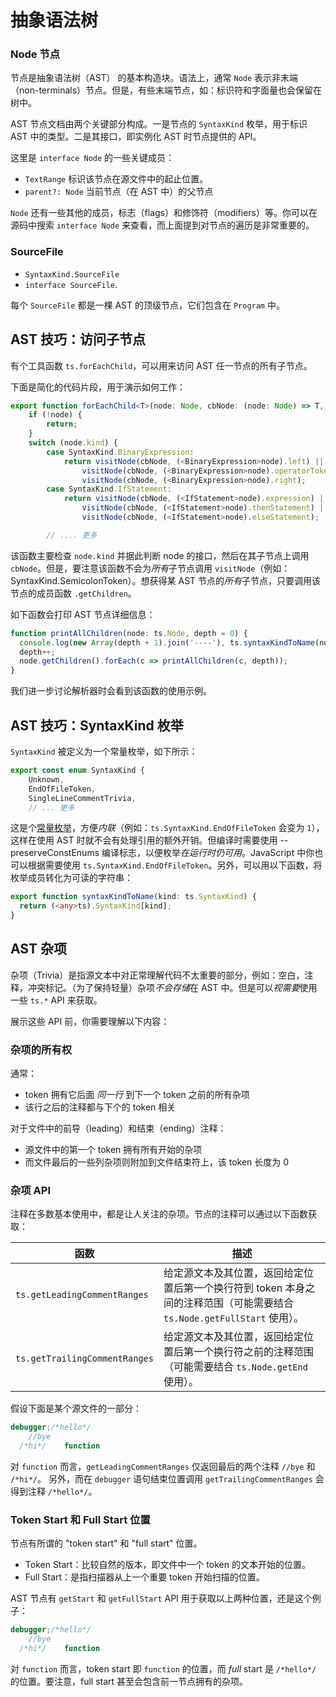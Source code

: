 # 抽象语法树

### Node 节点

节点是抽象语法树（AST） 的基本构造块。语法上，通常 `Node` 表示非末端（non-terminals）节点。但是，有些末端节点，如：标识符和字面量也会保留在树中。

AST 节点文档由两个关键部分构成。一是节点的 `SyntaxKind` 枚举，用于标识 AST 中的类型。二是其接口，即实例化 AST 时节点提供的 API。

这里是 `interface Node` 的一些关键成员：

- `TextRange` 标识该节点在源文件中的起止位置。
- `parent?: Node` 当前节点（在 AST 中）的父节点

`Node` 还有一些其他的成员，标志（flags）和修饰符（modifiers）等。你可以在源码中搜索 `interface Node` 来查看，而上面提到对节点的遍历是非常重要的。

### SourceFile

- `SyntaxKind.SourceFile`
- `interface SourceFile`.

每个 `SourceFile` 都是一棵 AST 的顶级节点，它们包含在 `Program` 中。

## AST 技巧：访问子节点

有个工具函数 `ts.forEachChild`，可以用来访问 AST 任一节点的所有子节点。

下面是简化的代码片段，用于演示如何工作：

```ts
export function forEachChild<T>(node: Node, cbNode: (node: Node) => T, cbNodeArray?: (nodes: Node[]) => T): T {
    if (!node) {
        return;
    }
    switch (node.kind) {
        case SyntaxKind.BinaryExpression:
            return visitNode(cbNode, (<BinaryExpression>node).left) ||
                visitNode(cbNode, (<BinaryExpression>node).operatorToken) ||
                visitNode(cbNode, (<BinaryExpression>node).right);
        case SyntaxKind.IfStatement:
            return visitNode(cbNode, (<IfStatement>node).expression) ||
                visitNode(cbNode, (<IfStatement>node).thenStatement) ||
                visitNode(cbNode, (<IfStatement>node).elseStatement);

        // .... 更多
```

该函数主要检查 `node.kind` 并据此判断 node 的接口，然后在其子节点上调用 `cbNode`。但是，要注意该函数不会为*所有*子节点调用 `visitNode`（例如：SyntaxKind.SemicolonToken）。想获得某 AST 节点的*所有*子节点，只要调用该节点的成员函数 `.getChildren`。

如下函数会打印 AST 节点详细信息：

```ts
function printAllChildren(node: ts.Node, depth = 0) {
  console.log(new Array(depth + 1).join('----'), ts.syntaxKindToName(node.kind), node.pos, node.end);
  depth++;
  node.getChildren().forEach(c => printAllChildren(c, depth));
}
```

我们进一步讨论解析器时会看到该函数的使用示例。

## AST 技巧：SyntaxKind 枚举

`SyntaxKind` 被定义为一个常量枚举，如下所示：

```ts
export const enum SyntaxKind {
    Unknown,
    EndOfFileToken,
    SingleLineCommentTrivia,
    // ... 更多
```

这是个[常量枚举](../typings/enums.md#常量枚举)，方便*内联*（例如：`ts.SyntaxKind.EndOfFileToken` 会变为 `1`），这样在使用 AST 时就不会有处理引用的额外开销。但编译时需要使用 --preserveConstEnums 编译标志，以便枚举*在运行时仍可用*。JavaScript 中你也可以根据需要使用 `ts.SyntaxKind.EndOfFileToken`。另外，可以用以下函数，将枚举成员转化为可读的字符串：

```ts
export function syntaxKindToName(kind: ts.SyntaxKind) {
  return (<any>ts).SyntaxKind[kind];
}
```

## AST 杂项

杂项（Trivia）是指源文本中对正常理解代码不太重要的部分，例如：空白，注释，冲突标记。（为了保持轻量）杂项*不会存储*在 AST 中。但是可以*视需要*使用一些 `ts.*` API 来获取。

展示这些 API 前，你需要理解以下内容：

### 杂项的所有权

通常：

- token 拥有它后面 _同一行_ 到下一个 token 之前的所有杂项
- 该行之后的注释都与下个的 token 相关

对于文件中的前导（leading）和结束（ending）注释：

- 源文件中的第一个 token 拥有所有开始的杂项
- 而文件最后的一些列杂项则附加到文件结束符上，该 token 长度为 0

### 杂项 API

注释在多数基本使用中，都是让人关注的杂项。节点的注释可以通过以下函数获取：

| 函数                          | 描述                                                                                                                    |
| ----------------------------- | ----------------------------------------------------------------------------------------------------------------------- |
| `ts.getLeadingCommentRanges`  | 给定源文本及其位置，返回给定位置后第一个换行符到 token 本身之间的注释范围（可能需要结合 `ts.Node.getFullStart` 使用）。 |
| `ts.getTrailingCommentRanges` | 给定源文本及其位置，返回给定位置后第一个换行符之前的注释范围（可能需要结合 `ts.Node.getEnd` 使用）。                    |

假设下面是某个源文件的一部分：

```ts
debugger;/*hello*/
    //bye
  /*hi*/    function
```

对 `function` 而言，`getLeadingCommentRanges` 仅返回最后的两个注释 `//bye` 和 `/*hi*/`。
另外，而在 `debugger` 语句结束位置调用 `getTrailingCommentRanges` 会得到注释 `/*hello*/`。

### Token Start 和 Full Start 位置

节点有所谓的 "token start" 和 "full start" 位置。

- Token Start：比较自然的版本，即文件中一个 token 的文本开始的位置。
- Full Start：是指扫描器从上一个重要 token 开始扫描的位置。

AST 节点有 `getStart` 和 `getFullStart` API 用于获取以上两种位置，还是这个例子：

```ts
debugger;/*hello*/
    //bye
  /*hi*/    function
```

对 `function` 而言，token start 即 `function` 的位置，而 _full_ start 是 `/*hello*/` 的位置。要注意，full start 甚至会包含前一节点拥有的杂项。
